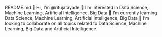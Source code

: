 README.md
👋 Hi, I’m @ritujatayade
👀 I’m interested in Data Science, Machine Learning, Artificial Intelligence, Big Data
🌱 I’m currently learning Data Science, Machine Learning, Artificial Intelligence, Big Data
💞️ I’m looking to collaborate on all topics related to Data Science, Machine Learning, Big Data and Artificial Intelligence.
